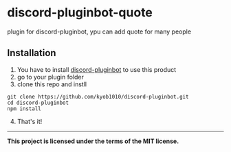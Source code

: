 # discord-pluginbot-quote
plugin for discord-pluginbot, ypu can add quote for many people

## Installation
1. You have to install [discord-pluginbot](https://github.com/kyob1010/discord-pluginbot) to use this product
2. go to your plugin folder
3. clone this repo and instll
```
git clone https://github.com/kyob1010/discord-pluginbot.git
cd discord-pluginbot
npm install
```
4. That's it!

---
**This project is licensed under the terms of the MIT license.**
